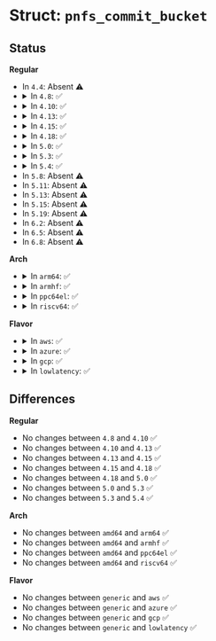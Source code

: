# Struct: <code>pnfs_commit_bucket</code>

## Status
<b>Regular</b>
<ul>
<li>
In <code>4.4</code>: Absent ⚠️
</li>
<li>
<details>
<summary>In <code>4.8</code>: ✅</summary>

```c
struct pnfs_commit_bucket {
    struct list_head written;
    struct list_head committing;
    struct pnfs_layout_segment *wlseg;
    struct pnfs_layout_segment *clseg;
    struct nfs_writeverf direct_verf;
};
```
</details>
</li>
<li>
<details>
<summary>In <code>4.10</code>: ✅</summary>

```c
struct pnfs_commit_bucket {
    struct list_head written;
    struct list_head committing;
    struct pnfs_layout_segment *wlseg;
    struct pnfs_layout_segment *clseg;
    struct nfs_writeverf direct_verf;
};
```
</details>
</li>
<li>
<details>
<summary>In <code>4.13</code>: ✅</summary>

```c
struct pnfs_commit_bucket {
    struct list_head written;
    struct list_head committing;
    struct pnfs_layout_segment *wlseg;
    struct pnfs_layout_segment *clseg;
    struct nfs_writeverf direct_verf;
};
```
</details>
</li>
<li>
<details>
<summary>In <code>4.15</code>: ✅</summary>

```c
struct pnfs_commit_bucket {
    struct list_head written;
    struct list_head committing;
    struct pnfs_layout_segment *wlseg;
    struct pnfs_layout_segment *clseg;
    struct nfs_writeverf direct_verf;
};
```
</details>
</li>
<li>
<details>
<summary>In <code>4.18</code>: ✅</summary>

```c
struct pnfs_commit_bucket {
    struct list_head written;
    struct list_head committing;
    struct pnfs_layout_segment *wlseg;
    struct pnfs_layout_segment *clseg;
    struct nfs_writeverf direct_verf;
};
```
</details>
</li>
<li>
<details>
<summary>In <code>5.0</code>: ✅</summary>

```c
struct pnfs_commit_bucket {
    struct list_head written;
    struct list_head committing;
    struct pnfs_layout_segment *wlseg;
    struct pnfs_layout_segment *clseg;
    struct nfs_writeverf direct_verf;
};
```
</details>
</li>
<li>
<details>
<summary>In <code>5.3</code>: ✅</summary>

```c
struct pnfs_commit_bucket {
    struct list_head written;
    struct list_head committing;
    struct pnfs_layout_segment *wlseg;
    struct pnfs_layout_segment *clseg;
    struct nfs_writeverf direct_verf;
};
```
</details>
</li>
<li>
<details>
<summary>In <code>5.4</code>: ✅</summary>

```c
struct pnfs_commit_bucket {
    struct list_head written;
    struct list_head committing;
    struct pnfs_layout_segment *wlseg;
    struct pnfs_layout_segment *clseg;
    struct nfs_writeverf direct_verf;
};
```
</details>
</li>
<li>
In <code>5.8</code>: Absent ⚠️
</li>
<li>
In <code>5.11</code>: Absent ⚠️
</li>
<li>
In <code>5.13</code>: Absent ⚠️
</li>
<li>
In <code>5.15</code>: Absent ⚠️
</li>
<li>
In <code>5.19</code>: Absent ⚠️
</li>
<li>
In <code>6.2</code>: Absent ⚠️
</li>
<li>
In <code>6.5</code>: Absent ⚠️
</li>
<li>
In <code>6.8</code>: Absent ⚠️
</li>
</ul>
<b>Arch</b>
<ul>
<li>
<details>
<summary>In <code>arm64</code>: ✅</summary>

```c
struct pnfs_commit_bucket {
    struct list_head written;
    struct list_head committing;
    struct pnfs_layout_segment *wlseg;
    struct pnfs_layout_segment *clseg;
    struct nfs_writeverf direct_verf;
};
```
</details>
</li>
<li>
<details>
<summary>In <code>armhf</code>: ✅</summary>

```c
struct pnfs_commit_bucket {
    struct list_head written;
    struct list_head committing;
    struct pnfs_layout_segment *wlseg;
    struct pnfs_layout_segment *clseg;
    struct nfs_writeverf direct_verf;
};
```
</details>
</li>
<li>
<details>
<summary>In <code>ppc64el</code>: ✅</summary>

```c
struct pnfs_commit_bucket {
    struct list_head written;
    struct list_head committing;
    struct pnfs_layout_segment *wlseg;
    struct pnfs_layout_segment *clseg;
    struct nfs_writeverf direct_verf;
};
```
</details>
</li>
<li>
<details>
<summary>In <code>riscv64</code>: ✅</summary>

```c
struct pnfs_commit_bucket {
    struct list_head written;
    struct list_head committing;
    struct pnfs_layout_segment *wlseg;
    struct pnfs_layout_segment *clseg;
    struct nfs_writeverf direct_verf;
};
```
</details>
</li>
</ul>
<b>Flavor</b>
<ul>
<li>
<details>
<summary>In <code>aws</code>: ✅</summary>

```c
struct pnfs_commit_bucket {
    struct list_head written;
    struct list_head committing;
    struct pnfs_layout_segment *wlseg;
    struct pnfs_layout_segment *clseg;
    struct nfs_writeverf direct_verf;
};
```
</details>
</li>
<li>
<details>
<summary>In <code>azure</code>: ✅</summary>

```c
struct pnfs_commit_bucket {
    struct list_head written;
    struct list_head committing;
    struct pnfs_layout_segment *wlseg;
    struct pnfs_layout_segment *clseg;
    struct nfs_writeverf direct_verf;
};
```
</details>
</li>
<li>
<details>
<summary>In <code>gcp</code>: ✅</summary>

```c
struct pnfs_commit_bucket {
    struct list_head written;
    struct list_head committing;
    struct pnfs_layout_segment *wlseg;
    struct pnfs_layout_segment *clseg;
    struct nfs_writeverf direct_verf;
};
```
</details>
</li>
<li>
<details>
<summary>In <code>lowlatency</code>: ✅</summary>

```c
struct pnfs_commit_bucket {
    struct list_head written;
    struct list_head committing;
    struct pnfs_layout_segment *wlseg;
    struct pnfs_layout_segment *clseg;
    struct nfs_writeverf direct_verf;
};
```
</details>
</li>
</ul>

## Differences
<b>Regular</b>
<ul>
<li>
No changes between <code>4.8</code> and <code>4.10</code> ✅
</li>
<li>
No changes between <code>4.10</code> and <code>4.13</code> ✅
</li>
<li>
No changes between <code>4.13</code> and <code>4.15</code> ✅
</li>
<li>
No changes between <code>4.15</code> and <code>4.18</code> ✅
</li>
<li>
No changes between <code>4.18</code> and <code>5.0</code> ✅
</li>
<li>
No changes between <code>5.0</code> and <code>5.3</code> ✅
</li>
<li>
No changes between <code>5.3</code> and <code>5.4</code> ✅
</li>
</ul>
<b>Arch</b>
<ul>
<li>
No changes between <code>amd64</code> and <code>arm64</code> ✅
</li>
<li>
No changes between <code>amd64</code> and <code>armhf</code> ✅
</li>
<li>
No changes between <code>amd64</code> and <code>ppc64el</code> ✅
</li>
<li>
No changes between <code>amd64</code> and <code>riscv64</code> ✅
</li>
</ul>
<b>Flavor</b>
<ul>
<li>
No changes between <code>generic</code> and <code>aws</code> ✅
</li>
<li>
No changes between <code>generic</code> and <code>azure</code> ✅
</li>
<li>
No changes between <code>generic</code> and <code>gcp</code> ✅
</li>
<li>
No changes between <code>generic</code> and <code>lowlatency</code> ✅
</li>
</ul>
